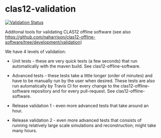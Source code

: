 # clas12-validation

[![Validation Status](https://github.com/JeffersonLab/clas12-validation/actions/workflows/ci.yml/badge.svg)](https://github.com/JeffersonLab/clas12-validation/actions/workflows/ci.yml)

Additonal tools for validating CLAS12 offline software (see also https://github.com/naharrison/clas12-offline-software/tree/development/validation)

We have 4 levels of validation:

* Unit tests - these are very quick tests (a few seconds) that run automatically with the maven build. See clas12-offline-software.

* Advanced tests - these tests take a little longer (order of minutes) and have to be manually run by the user when desired. These tests are also run automatically by Travis CI for every change to the clas12-offline-software repository and for every pull-request. See clas12-offline-software.

* Release validation 1 - even more advanced tests that take around an hour.

* Release validation 2 - even more advanced tests that consists of running relatively large scale simulations and reconstruction; might take many hours.
